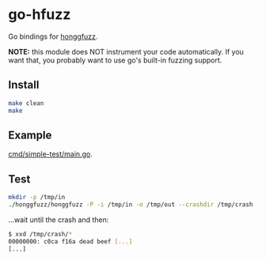 # go-hfuzz

Go bindings for [honggfuzz](https://github.com/google/honggfuzz).

**NOTE:** this module does NOT instrument your code automatically.
          If you want that, you probably want to use go's built-in fuzzing support.

## Install

```sh
make clean
make
```

## Example

[cmd/simple-test/main.go](cmd/simple-test/main.go).

## Test

```sh
mkdir -p /tmp/in
./honggfuzz/honggfuzz -P -i /tmp/in -o /tmp/out --crashdir /tmp/crash -- ./cmd/simple-test/simple-test
```

...wait until the crash and then:

```sh
$ xxd /tmp/crash/*
00000000: c0ca f16a dead beef [...]
[...]
```

